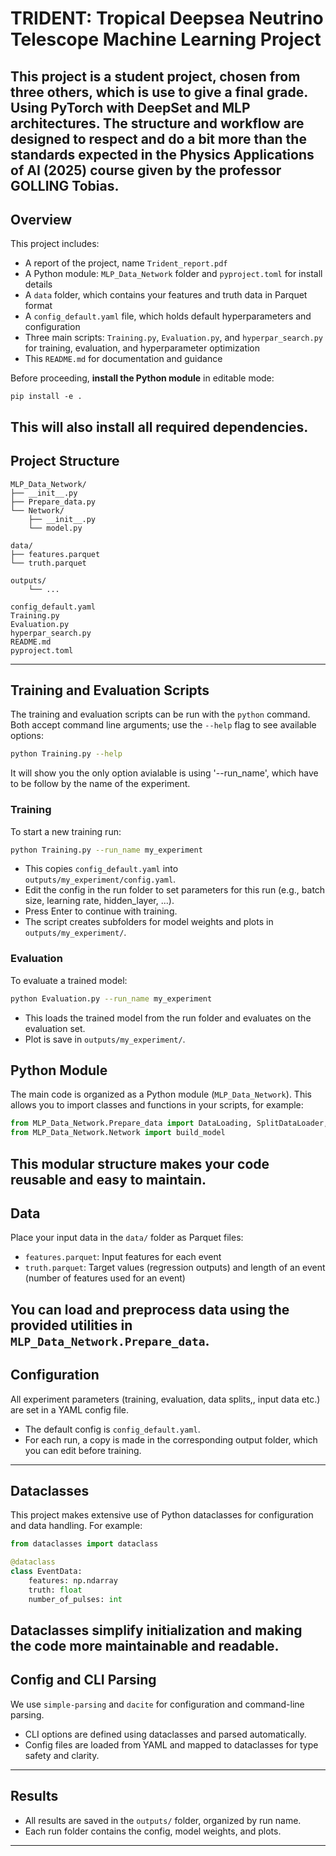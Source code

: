 # TRIDENT: Tropical Deepsea Neutrino Telescope Machine Learning Project

This project is a student project, chosen from three others, which is use to give a final grade. Using PyTorch with DeepSet and MLP architectures. The structure and workflow are designed to respect and do a bit more than the standards expected in the Physics Applications of AI (2025) course given by the professor GOLLING Tobias.
---

## Overview

This project includes:
- A report of the project, name `Trident_report.pdf`
- A Python module: `MLP_Data_Network` folder and `pyproject.toml` for install details
- A `data` folder, which contains your features and truth data in Parquet format
- A `config_default.yaml` file, which holds default hyperparameters and configuration
- Three main scripts: `Training.py`, `Evaluation.py`, and `hyperpar_search.py` for training, evaluation, and hyperparameter optimization
- This `README.md` for documentation and guidance

Before proceeding, **install the Python module** in editable mode:
```
pip install -e .
```
This will also install all required dependencies.
---

## Project Structure

```
MLP_Data_Network/
├── __init__.py
├── Prepare_data.py
└── Network/
    ├── __init__.py
    └── model.py

data/
├── features.parquet
└── truth.parquet

outputs/
    └── ...

config_default.yaml
Training.py
Evaluation.py
hyperpar_search.py
README.md
pyproject.toml
```
---

## Training and Evaluation Scripts

The training and evaluation scripts can be run with the `python` command. Both accept command line arguments; use the `--help` flag to see available options:
```bash
python Training.py --help
```
It will show you the only option avialable is using '--run_name', which have to be follow by the name of the experiment.

### Training

To start a new training run:
```bash
python Training.py --run_name my_experiment
```
- This copies `config_default.yaml` into `outputs/my_experiment/config.yaml`.
- Edit the config in the run folder to set parameters for this run (e.g., batch size, learning rate, hidden_layer, ...).
- Press Enter to continue with training.
- The script creates subfolders for model weights and plots in `outputs/my_experiment/`.

### Evaluation

To evaluate a trained model:
```bash
python Evaluation.py --run_name my_experiment
```
- This loads the trained model from the run folder and evaluates on the evaluation set.
- Plot is save in `outputs/my_experiment/`.


## Python Module

The main code is organized as a Python module (`MLP_Data_Network`). This allows you to import classes and functions in your scripts, for example:
```python
from MLP_Data_Network.Prepare_data import DataLoading, SplitDataLoader, DataScaler
from MLP_Data_Network.Network import build_model
```
This modular structure makes your code reusable and easy to maintain.
---

## Data

Place your input data in the `data/` folder as Parquet files:
- `features.parquet`: Input features for each event
- `truth.parquet`: Target values (regression outputs) and length of an event (number of features used for an event)

You can load and preprocess data using the provided utilities in `MLP_Data_Network.Prepare_data`.
---

## Configuration

All experiment parameters (training, evaluation, data splits,, input data etc.) are set in a YAML config file.  
- The default config is `config_default.yaml`.
- For each run, a copy is made in the corresponding output folder, which you can edit before training.
---

## Dataclasses

This project makes extensive use of Python dataclasses for configuration and data handling. For example:
```python
from dataclasses import dataclass

@dataclass
class EventData:
    features: np.ndarray
    truth: float
    number_of_pulses: int
```
Dataclasses simplify initialization and making the code more maintainable and readable.
---

## Config and CLI Parsing

We use `simple-parsing` and `dacite` for configuration and command-line parsing.  
- CLI options are defined using dataclasses and parsed automatically.
- Config files are loaded from YAML and mapped to dataclasses for type safety and clarity.
---

## Results

- All results are saved in the `outputs/` folder, organized by run name.
- Each run folder contains the config, model weights, and plots.
---
